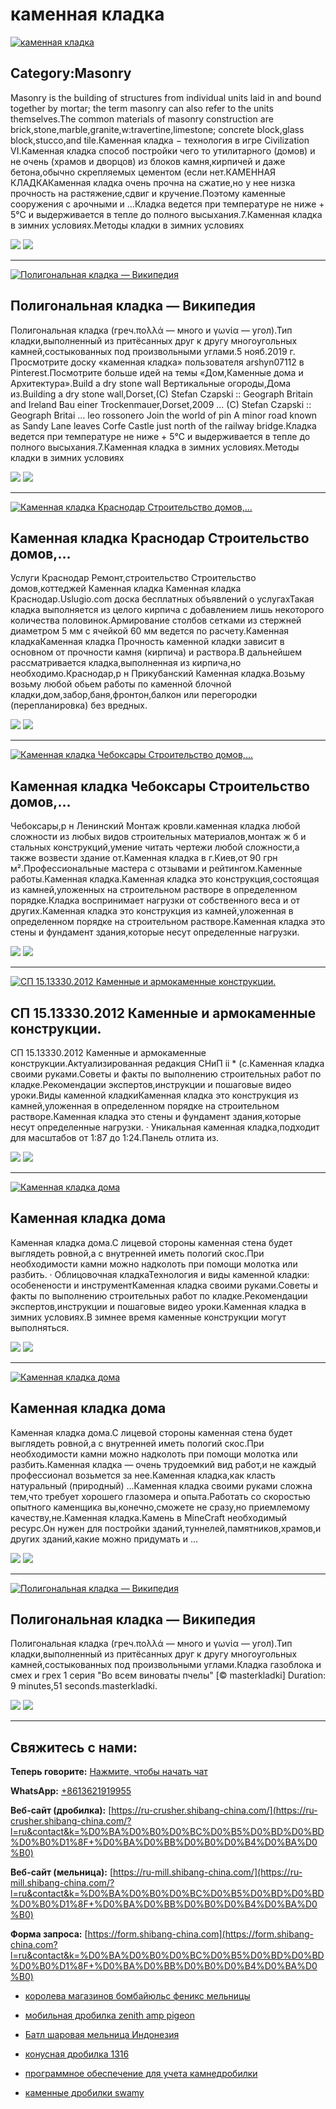 # каменная кладка

<a href="https://swt.shibang-china.com/?l=ru&img&k=%D0%BA%D0%B0%D0%BC%D0%B5%D0%BD%D0%BD%D0%B0%D1%8F+%D0%BA%D0%BB%D0%B0%D0%B4%D0%BA%D0%B0" target="_blank">![каменная кладка](http://static.shibang-china.com/all-800x300/1446.jpg)</a>

## Category:Masonry
Masonry is the building of structures from individual units laid in and bound together by mortar; the term masonry can also refer to the units themselves.The common materials of masonry construction are brick,stone,marble,granite,w:travertine,limestone; concrete block,glass block,stucco,and tile.Каменная кладка − технология в игре Civilization VI.Каменная кладка способ постройки чего то утилитарного (домов) и не очень (храмов и дворцов) из блоков камня,кирпичей и даже бетона,обычно скрепляемых цементом (если нет.КАМЕННАЯ КЛАДКАКаменная кладка очень прочна на сжатие,но у нее низка прочность на растяжение,сдвиг и кручение.Поэтому каменные сооружения с арочными и …Кладка ведется при температуре не ниже + 5&#176;С и выдерживается в тепле до полного высыхания.7.Каменная кладка в зимних условиях.Методы кладки в зимних условиях


<a href="https://whatsapp.shibangsoft.com/WhatsApp.php" target="_blank" title="WhatsApp">![](http://static.shibang-china.com/icon/whatsapp.png)</a> <a href="https://swt.shibang-china.com/?l=ru&icon&k=%D0%BA%D0%B0%D0%BC%D0%B5%D0%BD%D0%BD%D0%B0%D1%8F+%D0%BA%D0%BB%D0%B0%D0%B4%D0%BA%D0%B0" target="_blank">![](http://static.shibang-china.com/icon/chat-ru.png)</a>

---

<a href="https://swt.shibang-china.com/?l=ru&img&k=%D0%BA%D0%B0%D0%BC%D0%B5%D0%BD%D0%BD%D0%B0%D1%8F+%D0%BA%D0%BB%D0%B0%D0%B4%D0%BA%D0%B0" target="_blank">![Полигональная кладка — Википедия](http://static.shibang-china.com/all-800x300/114.jpg)</a>

## Полигональная кладка — Википедия
Полигональная кладка (греч.πολλά — много и γωνία — угол).Тип кладки,выполненный из притёсанных друг к другу многоугольных камней,состыкованных под произвольными углами.5 нояб.2019 г. Просмотрите доску &#171;каменная кладка&#187; пользователя arshyn07112 в Pinterest.Посмотрите больше идей на темы &#171;Дом,Каменные дома и Архитектура&#187;.Build a dry stone wall Вертикальные огороды,Дома из.Building a dry stone wall,Dorset,(C) Stefan Czapski :: Geograph Britain and Ireland Bau einer Trockenmauer,Dorset,2009 … (C) Stefan Czapski :: Geograph Britai … leo rossonero Join the world of pin A minor road known as Sandy Lane leaves Corfe Castle just north of the railway bridge.Кладка ведется при температуре не ниже + 5&#176;С и выдерживается в тепле до полного высыхания.7.Каменная кладка в зимних условиях.Методы кладки в зимних условиях


<a href="https://whatsapp.shibangsoft.com/WhatsApp.php" target="_blank" title="WhatsApp">![](http://static.shibang-china.com/icon/whatsapp.png)</a> <a href="https://swt.shibang-china.com/?l=ru&icon&k=%D0%BA%D0%B0%D0%BC%D0%B5%D0%BD%D0%BD%D0%B0%D1%8F+%D0%BA%D0%BB%D0%B0%D0%B4%D0%BA%D0%B0" target="_blank">![](http://static.shibang-china.com/icon/chat-ru.png)</a>

---

<a href="https://swt.shibang-china.com/?l=ru&img&k=%D0%BA%D0%B0%D0%BC%D0%B5%D0%BD%D0%BD%D0%B0%D1%8F+%D0%BA%D0%BB%D0%B0%D0%B4%D0%BA%D0%B0" target="_blank">![Каменная кладка Краснодар Строительство домов,…](http://static.shibang-china.com/all-800x300/76.jpg)</a>

## Каменная кладка Краснодар Строительство домов,…
Услуги Краснодар Ремонт,строительство Строительство домов,коттеджей Каменная кладка Каменная кладка Краснодар.Uslugio.com доска бесплатных объявлений о услугахТакая кладка выполняется из целого кирпича с добавлением лишь некоторого количества половинок.Армирование столбов сетками из стержней диамет&#173;ром 5 мм с ячейкой 60 мм ведется по расчету.Каменная кладкаКаменная кладка Прочность каменной кладки зависит в основном от прочности камня (кирпича) и раствора.В дальнейшем рассматривается кладка,выполненная из кирпича,но необходимо.Краснодар,р н Прикубанский Каменная кладка.Возьму возьму любой обьем работы по каменной блочной кладки,дом,забор,баня,фронтон,балкон или перегородки (перепланировка) без вредных.


<a href="https://whatsapp.shibangsoft.com/WhatsApp.php" target="_blank" title="WhatsApp">![](http://static.shibang-china.com/icon/whatsapp.png)</a> <a href="https://swt.shibang-china.com/?l=ru&icon&k=%D0%BA%D0%B0%D0%BC%D0%B5%D0%BD%D0%BD%D0%B0%D1%8F+%D0%BA%D0%BB%D0%B0%D0%B4%D0%BA%D0%B0" target="_blank">![](http://static.shibang-china.com/icon/chat-ru.png)</a>

---

<a href="https://swt.shibang-china.com/?l=ru&img&k=%D0%BA%D0%B0%D0%BC%D0%B5%D0%BD%D0%BD%D0%B0%D1%8F+%D0%BA%D0%BB%D0%B0%D0%B4%D0%BA%D0%B0" target="_blank">![Каменная кладка Чебоксары Строительство домов,…](http://static.shibang-china.com/all-800x300/1230.jpg)</a>

## Каменная кладка Чебоксары Строительство домов,…
Чебоксары,р н Ленинский Монтаж кровли.каменная кладка любой сложности из любых видов строительных материалов,монтаж ж б и стальных конструкций,умение читать чертежи любой сложности,а также возвести здание от.Каменная кладка в г.Киев,от 90 грн м&#178;.Профессиональные мастера с отзывами и рейтингом.Каменные работы.Каменная кладка.Каменная кладка это конструкция,состоящая из камней,уложенных на строительном растворе в определенном порядке.Кладка воспринимает нагрузки от собственного веса и от других.Каменная кладка это конструкция из камней,уложенная в определенном порядке на строительном растворе.Каменная кладка это стены и фундамент здания,которые несут определенные нагрузки.


<a href="https://whatsapp.shibangsoft.com/WhatsApp.php" target="_blank" title="WhatsApp">![](http://static.shibang-china.com/icon/whatsapp.png)</a> <a href="https://swt.shibang-china.com/?l=ru&icon&k=%D0%BA%D0%B0%D0%BC%D0%B5%D0%BD%D0%BD%D0%B0%D1%8F+%D0%BA%D0%BB%D0%B0%D0%B4%D0%BA%D0%B0" target="_blank">![](http://static.shibang-china.com/icon/chat-ru.png)</a>

---

<a href="https://swt.shibang-china.com/?l=ru&img&k=%D0%BA%D0%B0%D0%BC%D0%B5%D0%BD%D0%BD%D0%B0%D1%8F+%D0%BA%D0%BB%D0%B0%D0%B4%D0%BA%D0%B0" target="_blank">![СП 15.13330.2012 Каменные и армокаменные конструкции.](http://static.shibang-china.com/all-800x300/945.jpg)</a>

## СП 15.13330.2012 Каменные и армокаменные конструкции.
СП 15.13330.2012 Каменные и армокаменные конструкции.Актуализированная редакция СНиП ii * (с.Каменная кладка своими руками.Советы и факты по выполнению строительных работ по кладке.Рекомендации экспертов,инструкции и пошаговые видео уроки.Виды каменной кладкиКаменная кладка это конструкция из камней,уложенная в определенном порядке на строительном растворе.Каменная кладка это стены и фундамент здания,которые несут определенные нагрузки.&nbsp;&#0183;&#32;Уникальная каменная кладка,подходит для масштабов от 1:87 до 1:24.Панель отлита из.


<a href="https://whatsapp.shibangsoft.com/WhatsApp.php" target="_blank" title="WhatsApp">![](http://static.shibang-china.com/icon/whatsapp.png)</a> <a href="https://swt.shibang-china.com/?l=ru&icon&k=%D0%BA%D0%B0%D0%BC%D0%B5%D0%BD%D0%BD%D0%B0%D1%8F+%D0%BA%D0%BB%D0%B0%D0%B4%D0%BA%D0%B0" target="_blank">![](http://static.shibang-china.com/icon/chat-ru.png)</a>

---

<a href="https://swt.shibang-china.com/?l=ru&img&k=%D0%BA%D0%B0%D0%BC%D0%B5%D0%BD%D0%BD%D0%B0%D1%8F+%D0%BA%D0%BB%D0%B0%D0%B4%D0%BA%D0%B0" target="_blank">![Каменная кладка дома](http://static.shibang-china.com/all-800x300/704.jpg)</a>

## Каменная кладка дома
Каменная кладка дома.С лицевой стороны каменная стена будет выглядеть ровной,а с внутренней иметь пологий скос.При необходимости камни можно надколоть при помощи молотка или разбить.&nbsp;&#0183;&#32;Облицовочная кладкаТехнология и виды каменной кладки: особенености и инструментКаменная кладка своими руками.Советы и факты по выполнению строительных работ по кладке.Рекомендации экспертов,инструкции и пошаговые видео уроки.Каменная кладка в зимних условиях.В зимнее время каменные конструкции могут выполняться.


<a href="https://whatsapp.shibangsoft.com/WhatsApp.php" target="_blank" title="WhatsApp">![](http://static.shibang-china.com/icon/whatsapp.png)</a> <a href="https://swt.shibang-china.com/?l=ru&icon&k=%D0%BA%D0%B0%D0%BC%D0%B5%D0%BD%D0%BD%D0%B0%D1%8F+%D0%BA%D0%BB%D0%B0%D0%B4%D0%BA%D0%B0" target="_blank">![](http://static.shibang-china.com/icon/chat-ru.png)</a>

---

<a href="https://swt.shibang-china.com/?l=ru&img&k=%D0%BA%D0%B0%D0%BC%D0%B5%D0%BD%D0%BD%D0%B0%D1%8F+%D0%BA%D0%BB%D0%B0%D0%B4%D0%BA%D0%B0" target="_blank">![Каменная кладка дома](http://static.shibang-china.com/all-800x300/145.jpg)</a>

## Каменная кладка дома
Каменная кладка дома.С лицевой стороны каменная стена будет выглядеть ровной,а с внутренней иметь пологий скос.При необходимости камни можно надколоть при помощи молотка или разбить.Каменная кладка — очень трудоемкий вид работ,и не каждый профессионал возьмется за нее.Каменная кладка,как класть натуральный (природный) …Каменная кладка своими руками сложна тем,что требует хорошего глазомера и опыта.Работать со скоростью опытного каменщика вы,конечно,сможете не сразу,но приемлемому качеству,не.Каменная кладка.Камень в MineCraft необходимый ресурс.Он нужен для постройки зданий,туннелей,памятников,храмов,и других зданий,какие можно придумать и …


<a href="https://whatsapp.shibangsoft.com/WhatsApp.php" target="_blank" title="WhatsApp">![](http://static.shibang-china.com/icon/whatsapp.png)</a> <a href="https://swt.shibang-china.com/?l=ru&icon&k=%D0%BA%D0%B0%D0%BC%D0%B5%D0%BD%D0%BD%D0%B0%D1%8F+%D0%BA%D0%BB%D0%B0%D0%B4%D0%BA%D0%B0" target="_blank">![](http://static.shibang-china.com/icon/chat-ru.png)</a>

---

<a href="https://swt.shibang-china.com/?l=ru&img&k=%D0%BA%D0%B0%D0%BC%D0%B5%D0%BD%D0%BD%D0%B0%D1%8F+%D0%BA%D0%BB%D0%B0%D0%B4%D0%BA%D0%B0" target="_blank">![Полигональная кладка — Википедия](http://static.shibang-china.com/all-800x300/91.jpg)</a>

## Полигональная кладка — Википедия
Полигональная кладка (греч.πολλά — много и γωνία — угол).Тип кладки,выполненный из притёсанных друг к другу многоугольных камней,состыкованных под произвольными углами.Кладка газоблока и смех и грех 1 серия &quot;Во всем виноваты пчелы&quot; [&#169; masterkladki] Duration: 9 minutes,51 seconds.masterkladki.

<a href="https://whatsapp.shibangsoft.com/WhatsApp.php" target="_blank" title="WhatsApp">![](http://static.shibang-china.com/icon/whatsapp.png)</a> <a href="https://swt.shibang-china.com/?l=ru&icon&k=%D0%BA%D0%B0%D0%BC%D0%B5%D0%BD%D0%BD%D0%B0%D1%8F+%D0%BA%D0%BB%D0%B0%D0%B4%D0%BA%D0%B0" target="_blank">![](http://static.shibang-china.com/icon/chat-ru.png)</a>

---
## Свяжитесь с нами:

**Теперь говорите:** [Нажмите, чтобы начать чат](https://swt.shibang-china.com?l=ru&contact&k=%D0%BA%D0%B0%D0%BC%D0%B5%D0%BD%D0%BD%D0%B0%D1%8F+%D0%BA%D0%BB%D0%B0%D0%B4%D0%BA%D0%B0)

**WhatsApp:**  [+8613621919955](https://whatsapp.shibangsoft.com/WhatsApp.php)

**Веб-сайт (дробилка):** [https://ru-crusher.shibang-china.com/](https://ru-crusher.shibang-china.com/?l=ru&contact&k=%D0%BA%D0%B0%D0%BC%D0%B5%D0%BD%D0%BD%D0%B0%D1%8F+%D0%BA%D0%BB%D0%B0%D0%B4%D0%BA%D0%B0)

**Веб-сайт (мельница):** [https://ru-mill.shibang-china.com/](https://ru-mill.shibang-china.com/?l=ru&contact&k=%D0%BA%D0%B0%D0%BC%D0%B5%D0%BD%D0%BD%D0%B0%D1%8F+%D0%BA%D0%BB%D0%B0%D0%B4%D0%BA%D0%B0)

**Форма запроса:** [https://form.shibang-china.com](https://form.shibang-china.com?l=ru&contact&k=%D0%BA%D0%B0%D0%BC%D0%B5%D0%BD%D0%BD%D0%B0%D1%8F+%D0%BA%D0%BB%D0%B0%D0%B4%D0%BA%D0%B0)

* [королева магазинов бомбайюльс феникс мельницы](../124/%D0%BA%D0%BE%D1%80%D0%BE%D0%BB%D0%B5%D0%B2%D0%B0%20%D0%BC%D0%B0%D0%B3%D0%B0%D0%B7%D0%B8%D0%BD%D0%BE%D0%B2%20%D0%B1%D0%BE%D0%BC%D0%B1%D0%B0%D0%B9%D1%8E%D0%BB%D1%8C%D1%81%20%D1%84%D0%B5%D0%BD%D0%B8%D0%BA%D1%81%20%D0%BC%D0%B5%D0%BB%D1%8C%D0%BD%D0%B8%D1%86%D1%8B.md)

* [мобильная дробилка zenith amp pigeon](../122/%D0%BC%D0%BE%D0%B1%D0%B8%D0%BB%D1%8C%D0%BD%D0%B0%D1%8F%20%D0%B4%D1%80%D0%BE%D0%B1%D0%B8%D0%BB%D0%BA%D0%B0%20zenith%20amp%20pigeon.md)

* [Батл шаровая мельница Индонезия](../125/%D0%91%D0%B0%D1%82%D0%BB%20%D1%88%D0%B0%D1%80%D0%BE%D0%B2%D0%B0%D1%8F%20%D0%BC%D0%B5%D0%BB%D1%8C%D0%BD%D0%B8%D1%86%D0%B0%20%D0%98%D0%BD%D0%B4%D0%BE%D0%BD%D0%B5%D0%B7%D0%B8%D1%8F.md)

* [конусная дробилка 1316](../122/%D0%BA%D0%BE%D0%BD%D1%83%D1%81%D0%BD%D0%B0%D1%8F%20%D0%B4%D1%80%D0%BE%D0%B1%D0%B8%D0%BB%D0%BA%D0%B0%201316.md)

* [программное обеспечение для учета камнедробилки](../123/%D0%BF%D1%80%D0%BE%D0%B3%D1%80%D0%B0%D0%BC%D0%BC%D0%BD%D0%BE%D0%B5%20%D0%BE%D0%B1%D0%B5%D1%81%D0%BF%D0%B5%D1%87%D0%B5%D0%BD%D0%B8%D0%B5%20%D0%B4%D0%BB%D1%8F%20%D1%83%D1%87%D0%B5%D1%82%D0%B0%20%D0%BA%D0%B0%D0%BC%D0%BD%D0%B5%D0%B4%D1%80%D0%BE%D0%B1%D0%B8%D0%BB%D0%BA%D0%B8.md)

* [каменные дробилки swamy](../122/%D0%BA%D0%B0%D0%BC%D0%B5%D0%BD%D0%BD%D1%8B%D0%B5%20%D0%B4%D1%80%D0%BE%D0%B1%D0%B8%D0%BB%D0%BA%D0%B8%20swamy.md)